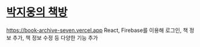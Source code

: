 # [박지웅의 책방](https://book-archive-seven.vercel.app)
https://book-archive-seven.vercel.app
React, Firebase를 이용해 로그인, 책 정보 추가, 책 정보 수정 등 다양한 기능 추가

